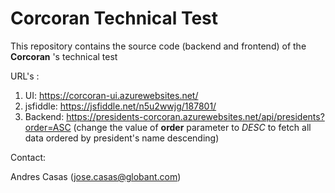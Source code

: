 # Corcoran Technical Test

This repository contains the source code (backend and frontend) of the **Corcoran** 's technical test

URL's :

1. UI: https://corcoran-ui.azurewebsites.net/
2. jsfiddle: https://jsfiddle.net/n5u2wwjg/187801/
3. Backend: https://presidents-corcoran.azurewebsites.net/api/presidents?order=ASC (change the value of **order** parameter to *DESC* to fetch all data ordered by president's name descending)

Contact: 

Andres Casas (jose.casas@globant.com)
